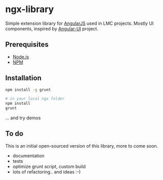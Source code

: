 # ngx-library

Simple extension library for [AngularJS] used in LMC projects. Mostly UI components, inspired by [Angular-UI] project.


## Prerequisites

- [Node.js]
- [NPM]


## Installation

````bash
npm install -g grunt

# in your local ngx folder
npm install
grunt
````

... and try demos


## To do

This is an initial open-sourced version of this library, more to come soon.

- documentation
- tests
- optimize grunt script, custom build
- lots of refactoring.. and ideas :-)

[AngularJS]: http://angularjs.org/
[Angular-UI]: https://github.com/angular-ui/angular-ui
[Node.js]: http://nodejs.org/
[NPM]: http://npmjs.org/
